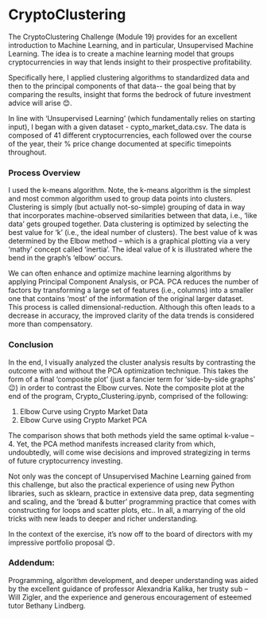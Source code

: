 # CryptoClustering


The CryptoClustering Challenge (Module 19) provides for an excellent introduction to Machine Learning, and in particular, Unsupervised Machine Learning.  The idea is to create a machine learning model that groups cryptocurrencies in way that lends insight to their prospective profitability.  

Specifically here, I applied clustering algorithms to standardized data and then to the principal components of that data-- the goal being that by comparing the results, insight that forms the bedrock of future investment advice will arise 😊.

In line with ‘Unsupervised Learning’ (which fundamentally relies on starting input), I began with a given dataset - cypto_market_data.csv.  The data is composed of 41 different cryptocurrencies, each followed over the course of the year, their % price change documented at specific timepoints throughout.

### Process Overview
I used the k-means algorithm.  Note, the k-means algorithm is the simplest and most common algorithm used to group data points into clusters. Clustering is simply (but actually not-so-simple) grouping of data in way that incorporates machine-observed similarities between that data, i.e., ‘like data’ gets grouped together.  Data clustering is optimized by selecting the best value for ‘k’ (i.e., the ideal number of clusters). The best value of k was determined by the Elbow method – which is a graphical plotting via a very ‘mathy’ concept called ‘inertia’.  The ideal value of k is illustrated where the bend in the graph’s ‘elbow’ occurs.

We can often enhance and optimize machine learning algorithms by applying Principal Component Analysis, or PCA. PCA reduces the number of factors by transforming a large set of features (i.e., columns) into a smaller one that contains ‘most’ of the information of the original larger dataset. This process is called dimensional-reduction.  Although this often leads to a decrease in accuracy, the improved clarity of the data trends is considered more than compensatory.

### Conclusion
In the end, I visually analyzed the cluster analysis results by contrasting the outcome with and without the PCA optimization technique.  This takes the form of a final ‘composite plot’ (just a fancier term for ‘side-by-side graphs’ 😉) in order to contrast the Elbow curves.
Note the composite plot at the end of the program, Crypto_Clustering.ipynb, comprised of the following: 
1)	Elbow Curve using Crypto Market Data
2)	Elbow Curve using Crypto Market PCA
   
The comparison shows that both methods yield the same optimal k-value – 4.  Yet, the PCA method manifests increased clarity from which, undoubtedly, will come wise decisions and improved strategizing in terms of future cryptocurrency investing.

Not only was the concept of Unsupervised Machine Learning gained from this challenge, but also the practical experience of using new Python libraries, such as sklearn, practice in extensive data prep, data segmenting and scaling, and the ‘bread & butter’ programming practice that comes with constructing for loops and scatter plots, etc..  In all, a marrying of the old tricks with new leads to deeper and richer understanding. 

In the context of the exercise, it’s now off to the board of directors with my impressive portfolio proposal 😊.

### Addendum: 
Programming, algorithm development, and deeper understanding was aided by the excellent guidance of professor Alexandria Kalika, her trusty sub – Will Zigler, and the experience and generous encouragement of esteemed tutor Bethany Lindberg.




